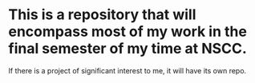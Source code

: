 # This is a repository that will encompass most of my work in the final semester of my time at NSCC.
If there is a project of significant interest to me, it will have its own repo.
